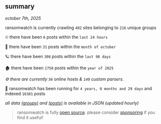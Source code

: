 
## summary
_october 7th, 2025_

ransomwatch is currently crawling `492` sites belonging to `216` unique groups

⏲ there have been `6` posts within the `last 24 hours`

🦈 there have been `31` posts within the `month of october`

🪐 there have been `308` posts within the `last 90 days`

🏚 there have been `1750` posts within the `year of 2025`

_⚙️ there are currently `56` online hosts & `140` custom parsers._

🦕 ransomwatch has been running for `4 years, 0 months and 29 days` and indexed `16381` posts

_all data  [(groups)](http://ransomwhat.telemetry.ltd/groups) and [(posts)](http://ransomwhat.telemetry.ltd/posts) is available in JSON (updated hourly)_

> ransomwatch is fully [open source](https://github.com/joshhighet/ransomwatch#ransomwatch--). please consider [sponsoring](https://github.com/sponsors/joshhighet) if you find it useful!
